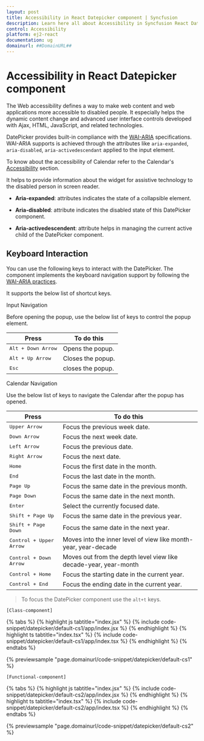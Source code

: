 ```yaml
---
layout: post
title: Accessibility in React Datepicker component | Syncfusion
description: Learn here all about Accessibility in Syncfusion React Datepicker component of Syncfusion Essential JS 2 and more.
control: Accessibility 
platform: ej2-react
documentation: ug
domainurl: ##DomainURL##
---
```


# Accessibility in React Datepicker component

The Web accessibility defines a way to make web content and web applications more accessible to disabled people. It especially helps the dynamic content change and advanced user interface controls developed with Ajax, HTML, JavaScript, and related technologies.

DatePicker provides built-in compliance with the [WAI-ARIA](http://www.w3.org/WAI/PF/aria-practices) specifications. WAI-ARIA supports is achieved through the attributes like `aria-expanded`, `aria-disabled`, `aria-activedescendant`
applied to the input element.

To know about the accessibility of Calendar refer to the Calendar's [Accessibility](../calendar/accessibility) section.

It helps to provide information about the widget for assistive technology to the disabled person in screen reader.

* **Aria-expanded**: attributes indicates the state of a collapsible element.

* **Aria-disabled**: attribute indicates the disabled state of this DatePicker component.

* **Aria-activedescendent**: attribute helps in managing the current active child of the DatePicker component.

## Keyboard Interaction

You can use the following keys to interact with the DatePicker. The component implements the keyboard navigation support by following the  [WAI-ARIA practices](http://www.w3.org/WAI/PF/aria-practices).

It supports the below list of shortcut keys.

Input Navigation

Before opening the popup, use the below list of keys to control the popup element.

| **Press** | **To do this** |
| --- | --- |
| <kbd>Alt +  Down Arrow</kbd> | Opens the popup. |
| <kbd>Alt +  Up Arrow</kbd> | Closes the popup.|
| <kbd>Esc</kbd> | closes the popup. |

Calendar Navigation

Use the below list of keys to navigate the Calendar after the popup has opened.

| **Press** | **To do this** |
| --- | --- |
| <kbd>Upper Arrow</kbd>  | Focus the previous week date. |
| <kbd>Down Arrow</kbd>  | Focus the next week date. |
| <kbd>Left Arrow</kbd>  | Focus the previous date. |
| <kbd>Right Arrow</kbd>  | Focus the next date. |
| <kbd>Home</kbd>  | Focus the first date in the month. |
| <kbd>End</kbd>  | Focus the last date in the month. |
| <kbd>Page Up</kbd>  | Focus the same date in the previous month. |
| <kbd>Page Down</kbd>  | Focus the same date in the next month. |
| <kbd>Enter</kbd>  | Select the currently focused date. |
| <kbd>Shift + Page Up</kbd>  | Focus the same date in the previous year. |
| <kbd>Shift + Page Down</kbd>  | Focus the same date in the next year. |
| <kbd>Control + Upper Arrow</kbd>  | Moves into the inner level of view like month-year, year-decade |
| <kbd>Control + Down Arrow</kbd>  | Moves out from the depth level view like decade-year, year-month |
| <kbd>Control + Home</kbd>  | Focus the starting date in the current year. |
| <kbd>Control + End</kbd>  | Focus the ending date in the current year. |

> To focus the DatePicker component use the `alt+t` keys.

`[Class-component]`

{% tabs %}
{% highlight js tabtitle="index.jsx" %}
{% include code-snippet/datepicker/default-cs1/app/index.jsx %}
{% endhighlight %}
{% highlight ts tabtitle="index.tsx" %}
{% include code-snippet/datepicker/default-cs1/app/index.tsx %}
{% endhighlight %}
{% endtabs %}

 {% previewsample "page.domainurl/code-snippet/datepicker/default-cs1" %}

`[Functional-component]`

{% tabs %}
{% highlight js tabtitle="index.jsx" %}
{% include code-snippet/datepicker/default-cs2/app/index.jsx %}
{% endhighlight %}
{% highlight ts tabtitle="index.tsx" %}
{% include code-snippet/datepicker/default-cs2/app/index.tsx %}
{% endhighlight %}
{% endtabs %}

 {% previewsample "page.domainurl/code-snippet/datepicker/default-cs2" %}
